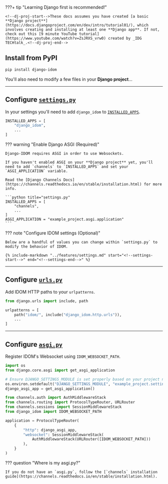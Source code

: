 ???+ tip "Learning Django first is recommended!"

    <!--dj-proj-start-->These docs assumes you have created [a basic **Django project**](https://docs.djangoproject.com/en/dev/intro/tutorial01/), which involves creating and installing at least one **Django app**. If not, check out this [9 minute YouTube tutorial](https://www.youtube.com/watch?v=ZsJRXS_vrw0) created by _IDG TECHtalk_.<!--dj-proj-end-->

## Install from PyPI

```bash
pip install django-idom
```

You'll also need to modify a few files in your **Django project**...

---

## Configure [`settings.py`](https://docs.djangoproject.com/en/dev/topics/settings/)

In your settings you'll need to add `django_idom` to [`INSTALLED_APPS`](https://docs.djangoproject.com/en/dev/ref/settings/#std:setting-INSTALLED_APPS).

```python title="settings.py"
INSTALLED_APPS = [
    "django_idom",
    ...
]
```

??? warning "Enable Django ASGI (Required)"

    Django-IDOM requires ASGI in order to use Websockets.

    If you haven't enabled ASGI on your **Django project** yet, you'll need to add `channels` to `INSTALLED_APPS` and set your `ASGI_APPLICATION` variable.

    Read the [Django Channels Docs](https://channels.readthedocs.io/en/stable/installation.html) for more info.

    ```python title="settings.py"
    INSTALLED_APPS = [
        "channels",
        ...
    ]
    ASGI_APPLICATION = "example_project.asgi.application"
    ```

??? note "Configure IDOM settings (Optional)"

    Below are a handful of values you can change within `settings.py` to modify the behavior of IDOM.

    {% include-markdown "../features/settings.md" start="<!--settings-start-->" end="<!--settings-end-->" %}

---

## Configure [`urls.py`](https://docs.djangoproject.com/en/dev/topics/http/urls/)

Add IDOM HTTP paths to your `urlpatterns`.

```python title="urls.py"
from django.urls import include, path

urlpatterns = [
    path("idom/", include("django_idom.http.urls")),
    ...
]
```

---

## Configure [`asgi.py`](https://docs.djangoproject.com/en/dev/howto/deployment/asgi/)

Register IDOM's Websocket using `IDOM_WEBSOCKET_PATH`.

```python title="asgi.py"
import os
from django.core.asgi import get_asgi_application

# Ensure DJANGO_SETTINGS_MODULE is set properly based on your project name!
os.environ.setdefault("DJANGO_SETTINGS_MODULE", "example_project.settings")
django_asgi_app = get_asgi_application()

from channels.auth import AuthMiddlewareStack
from channels.routing import ProtocolTypeRouter, URLRouter
from channels.sessions import SessionMiddlewareStack
from django_idom import IDOM_WEBSOCKET_PATH

application = ProtocolTypeRouter(
    {
        "http": django_asgi_app,
        "websocket": SessionMiddlewareStack(
            AuthMiddlewareStack(URLRouter([IDOM_WEBSOCKET_PATH]))
        ),
    }
)
```

??? question "Where is my asgi.py?"

    If you do not have an `asgi.py`, follow the [`channels` installation guide](https://channels.readthedocs.io/en/stable/installation.html).

